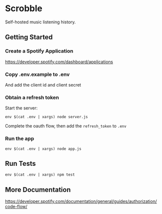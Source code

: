 # Scrobble

Self-hosted music listening history.

## Getting Started

### Create a Spotify Application

https://developer.spotify.com/dashboard/applications

### Copy .env.example to .env

And add the client id and client secret

### Obtain a refresh token

Start the server:

```
env $(cat .env | xargs) node server.js
```

Complete the oauth flow, then add the `refresh_token` to `.env`

### Run the app

```
env $(cat .env | xargs) node app.js
```

## Run Tests

```
env $(cat .env | xargs) npm test
```

## More Documentation

https://developer.spotify.com/documentation/general/guides/authorization/code-flow/
